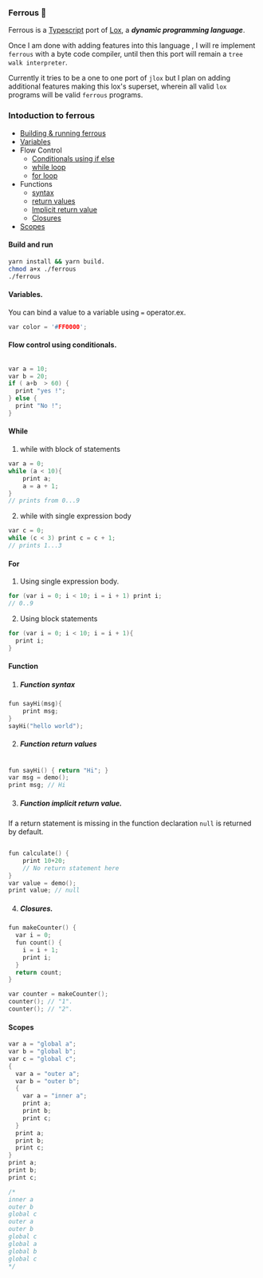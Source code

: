 ### Ferrous 🧪
Ferrous is a [Typescript](https://www.typescriptlang.org/) port  of [Lox](http://www.craftinginterpreters.com/the-lox-language.html), a ***dynamic programming language***.

Once I am done with adding  features into this language , I will re implement `ferrous` with a byte code compiler, until then this port  will remain a `tree walk interpreter`.

Currently it tries to be a one to one port of `jlox` but I plan on adding additional features making this lox's superset, wherein all valid `lox` programs will be  valid `ferrous` programs.


### Intoduction to ferrous

- [Building & running ferrous](#build-and-run)       
- [Variables](#variables)
- Flow Control
  * [Conditionals using if else](#flow-control-using-conditionals)  
  * [while loop](#while)
  * [for loop](#for)
- Functions
  * [syntax](#function)
  * [return values](#function-return-values)
  * [Implicit return value](#function-implicit-return-value)
  * [Closures](#closures)
- [Scopes](#scopes)     





#### Build and run
```sh
yarn install && yarn build.   
chmod a+x ./ferrous
./ferrous
```


#### Variables.         

You can bind a value to a variable using `=` operator.ex.
```C
var color = '#FF0000';
```
#### Flow control using conditionals.
```C

var a = 10;
var b = 20;
if ( a+b  > 60) {
  print "yes !";
} else {
  print "No !";
}
```

#### While
1. while with block of statements
```C
var a = 0;
while (a < 10){
    print a;
    a = a + 1;
}
// prints from 0...9

```
2. while with single expression body

```C
var c = 0;
while (c < 3) print c = c + 1;
// prints 1...3
```

#### For
1. Using single expression body.
```C
for (var i = 0; i < 10; i = i + 1) print i;
// 0..9
```

2. Using block statements
```C
for (var i = 0; i < 10; i = i + 1){
  print i;
}
```

#### Function

1. ##### Function syntax
```C
fun sayHi(msg){
    print msg;
}
sayHi("hello world");
```

2. ##### Function return values
```C

fun sayHi() { return "Hi"; }
var msg = demo();
print msg; // Hi
```

3. ##### Function implicit return value.
If a return statement is missing in the function declaration `null` is returned by default.
```C

fun calculate() {
    print 10+20;
    // No return statement here
}
var value = demo();
print value; // null
```

4. ##### Closures.
```C
fun makeCounter() {
  var i = 0;
  fun count() {
    i = i + 1;
    print i;
  }
  return count;
}

var counter = makeCounter();
counter(); // "1".
counter(); // "2".
```

#### Scopes
```C
var a = "global a";
var b = "global b";
var c = "global c";
{
  var a = "outer a";
  var b = "outer b";
  {
    var a = "inner a";
    print a;
    print b;
    print c;
  }
  print a;
  print b;
  print c;
}
print a;
print b;
print c;

/*
inner a
outer b
global c
outer a
outer b
global c
global a
global b
global c
*/

```
